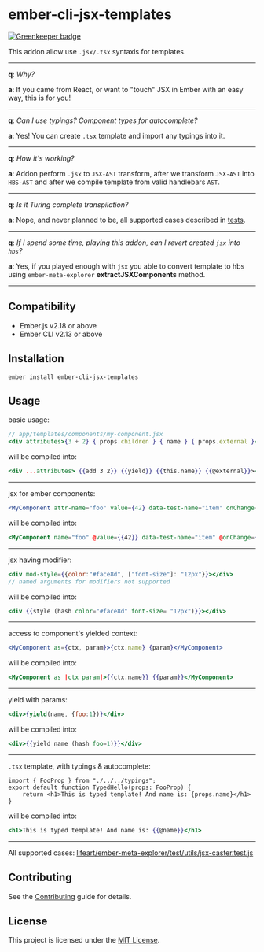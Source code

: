 ember-cli-jsx-templates
==============================================================================

[![Greenkeeper badge](https://badges.greenkeeper.io/lifeart/ember-cli-jsx-templates.svg)](https://greenkeeper.io/)

This addon allow use `.jsx/.tsx` syntaxis for templates.

---

__q__: _Why?_

__a__: If you came from React, or want to "touch" JSX in Ember with an easy way, this is for you!

---

__q__: _Can I use typings? Component types for autocomplete?_

__a__: Yes! You can create `.tsx` template and import any typings into it.

---

__q__: _How it's working?_

__a__: Addon perform `.jsx` to `JSX-AST` transform, after we transform `JSX-AST` into `HBS-AST` and after we compile template from valid handlebars `AST`.

---

__q__: _Is it Turing complete  transpilation?_

__a__: Nope, and never planned to be, all supported cases described in [tests](https://github.com/lifeart/ember-meta-explorer/blob/master/test/utils/jsx-caster.test.js).

---
__q__: _If I spend some time, playing this addon, can I revert created `jsx` into `hbs`?_

__a__: Yes, if you played enough with `jsx` you able to convert template to hbs using `ember-meta-explorer` __extractJSXComponents__ method.

---

Compatibility
------------------------------------------------------------------------------

* Ember.js v2.18 or above
* Ember CLI v2.13 or above


Installation
------------------------------------------------------------------------------

```
ember install ember-cli-jsx-templates
```


Usage
------------------------------------------------------------------------------

basic usage:
```jsx
// app/templates/components/my-component.jsx
<div attributes>{3 + 2} { props.children } { name } { props.external }</div>
```
will be compiled into:
```hbs
<div ...attributes> {{add 3 2}} {{yield}} {{this.name}} {{@external}}></div>
```
---
jsx for ember components:
```jsx
<MyComponent attr-name="foo" value={42} data-test-name="item" onChange={action("update")} />
```
will be compiled into:
```hbs
<MyComponent name="foo" @value={{42}} data-test-name="item" @onChange={{action "update"}} />
```
---
jsx having modifier:
```jsx
<div mod-style={{color:"#face8d", ["font-size"]: "12px"}}></div>
// named arguments for modifiers not supported
```
will be compiled into:
```hbs
<div {{style (hash color="#face8d" font-size= "12px")}}></div>
```
---
access to component's yielded context:
```jsx
<MyComponent as={ctx, param}>{ctx.name} {param}</MyComponent>
```
will be compiled into:
```hbs
<MyComponent as |ctx param|>{{ctx.name}} {{param}}</MyComponent>
```
---
yield with params:
```jsx
<div>{yield(name, {foo:1})}</div>
```
will be compiled into:
```hbs
<div>{{yield name (hash foo=1)}}</div>
```
---
`.tsx` template, with typings & autocomplete:
```tsx
import { FooProp } from "./../../typings";
export default function TypedHello(props: FooProp) {
    return <h1>This is typed template! And name is: {props.name}</h1>
}
```
will be compiled into:
```hbs
<h1>This is typed template! And name is: {{@name}}</h1>
```
---
All supported cases: [lifeart/ember-meta-explorer/test/utils/jsx-caster.test.js](https://github.com/lifeart/ember-meta-explorer/blob/master/test/utils/jsx-caster.test.js)


Contributing
------------------------------------------------------------------------------

See the [Contributing](CONTRIBUTING.md) guide for details.


License
------------------------------------------------------------------------------

This project is licensed under the [MIT License](LICENSE.md).
